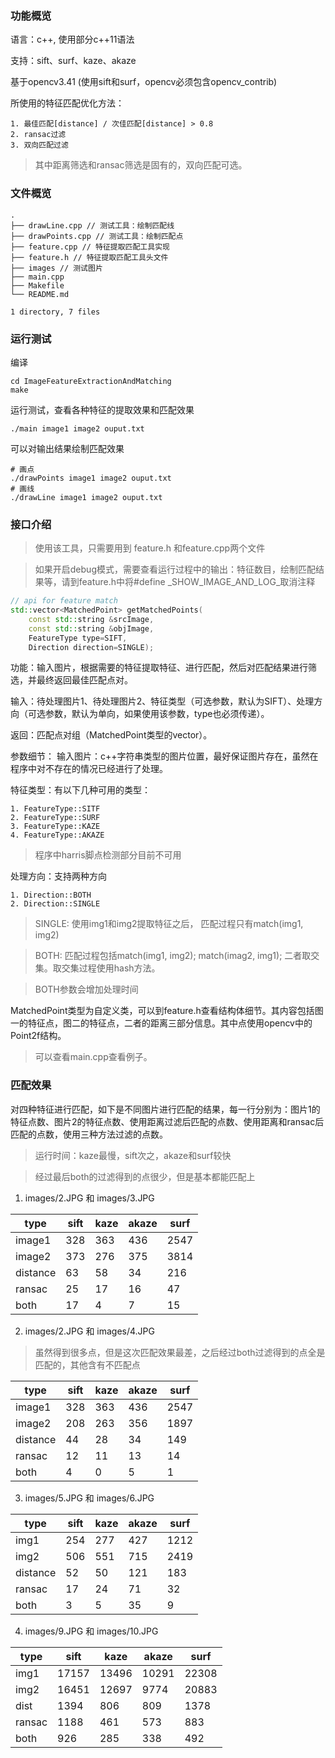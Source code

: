 ### 功能概览

语言：c++, 使用部分c++11语法

支持：sift、surf、kaze、akaze

基于opencv3.41 (使用sift和surf，opencv必须包含opencv_contrib)

所使用的特征匹配优化方法：

    1. 最佳匹配[distance] / 次佳匹配[distance] > 0.8
    2. ransac过滤
    3. 双向匹配过滤
> 其中距离筛选和ransac筛选是固有的，双向匹配可选。

### 文件概览
```
.
├── drawLine.cpp // 测试工具：绘制匹配线
├── drawPoints.cpp // 测试工具：绘制匹配点
├── feature.cpp // 特征提取匹配工具实现
├── feature.h // 特征提取匹配工具头文件
├── images // 测试图片
├── main.cpp 
├── Makefile
└── README.md

1 directory, 7 files

```

### 运行测试
编译

``` shell
cd ImageFeatureExtractionAndMatching
make
```

运行测试，查看各种特征的提取效果和匹配效果

```shell
./main image1 image2 ouput.txt
```

可以对输出结果绘制匹配效果
```shell
# 画点
./drawPoints image1 image2 ouput.txt
# 画线
./drawLine image1 image2 ouput.txt
```

### 接口介绍

> 使用该工具，只需要用到 feature.h 和feature.cpp两个文件

> 如果开启debug模式，需要查看运行过程中的输出：特征数目，绘制匹配结果等，请到feature.h中将#define _SHOW_IMAGE_AND_LOG_取消注释

```cpp
// api for feature match
std::vector<MatchedPoint> getMatchedPoints(
    const std::string &srcImage,
    const std::string &objImage,
    FeatureType type=SIFT,
    Direction direction=SINGLE);

```
功能：输入图片，根据需要的特征提取特征、进行匹配，然后对匹配结果进行筛选，并最终返回最佳匹配点对。

输入：待处理图片1、待处理图片2、特征类型（可选参数，默认为SIFT）、处理方向（可选参数，默认为单向，如果使用该参数，type也必须传递）。

返回：匹配点对组（MatchedPoint类型的vector）。

参数细节：
输入图片：c++字符串类型的图片位置，最好保证图片存在，虽然在程序中对不存在的情况已经进行了处理。

特征类型：有以下几种可用的类型：

    1. FeatureType::SITF
    2. FeatureType::SURF
    3. FeatureType::KAZE
    4. FeatureType::AKAZE

> 程序中harris脚点检测部分目前不可用

处理方向：支持两种方向

    1. Direction::BOTH
    2. Direction::SINGLE

> SINGLE: 使用img1和img2提取特征之后，
匹配过程只有match(img1, img2)

> BOTH: 匹配过程包括match(img1, img2); match(imag2, img1); 二者取交集。取交集过程使用hash方法。

> BOTH参数会增加处理时间

MatchedPoint类型为自定义类，可以到feature.h查看结构体细节。其内容包括图一的特征点，图二的特征点，二者的距离三部分信息。其中点使用opencv中的Point2f结构。

> 可以查看main.cpp查看例子。

### 匹配效果
对四种特征进行匹配，如下是不同图片进行匹配的结果，每一行分别为：图片1的特征点数、图片2的特征点数、使用距离过滤后匹配的点数、使用距离和ransac后匹配的点数，使用三种方法过滤的点数。

> 运行时间：kaze最慢，sift次之，akaze和surf较快

> 经过最后both的过滤得到的点很少，但是基本都能匹配上

1. images/2.JPG 和 images/3.JPG

| type     | sift | kaze | akaze | surf |
| -------- | ---- | ---- | ----- | ---- |
| image1   | 328  | 363  | 436   | 2547 |
| image2   | 373  | 276  | 375   | 3814 |
| distance | 63   | 58   | 34    | 216  |
| ransac   | 25   | 17   | 16    | 47   |
| both     | 17   | 4    | 7     | 15   |

2. images/2.JPG 和 images/4.JPG

> 虽然得到很多点，但是这次匹配效果最差，之后经过both过滤得到的点全是匹配的，其他含有不匹配点

| type     | sift | kaze | akaze | surf |
| -------- | ---- | ---- | ----- | ---- |
| image1   | 328  | 363  | 436   | 2547 |
| image2   | 208  | 263  | 356   | 1897 |
| distance | 44   | 28   | 34    | 149  |
| ransac   | 12   | 11   | 13    | 14   |
| both     | 4    | 0    | 5     | 1    |

3. images/5.JPG 和 images/6.JPG

| type     | sift | kaze | akaze | surf |
| -------- | ---- | ---- | ----- | ---- |
| img1     | 254  | 277  | 427   | 1212 |
| img2     | 506  | 551  | 715   | 2419 |
| distance | 52   | 50   | 121   | 183  |
| ransac   | 17   | 24   | 71    | 32   |
| both     | 3    | 5    | 35    | 9    |

4. images/9.JPG 和 images/10.JPG

| type   | sift  | kaze  | akaze | surf  |
| ------ | ----- | ----- | ----- | ----- |
| img1   | 17157 | 13496 | 10291 | 22308 |
| img2   | 16451 | 12697 | 9774  | 20883 |
| dist   | 1394  | 806   | 809   | 1378  |
| ransac | 1188  | 461   | 573   | 883   |
| both   | 926   | 285   | 338   | 492   |
